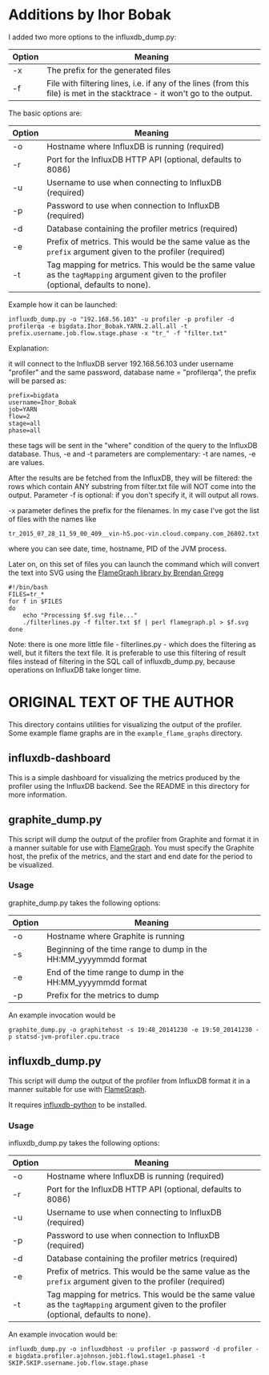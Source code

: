 # Additions by Ihor Bobak

I added two more options to the influxdb_dump.py:

Option | Meaning
-------|--------
-x     | The prefix for the generated files
-f     | File with filtering lines, i.e. if any of the lines (from this file) is met in the stacktrace - it won't go to the output.


The basic options are:

Option | Meaning
-------|--------
-o     | Hostname where InfluxDB is running (required)
-r     | Port for the InfluxDB HTTP API (optional, defaults to 8086)
-u     | Username to use when connecting to InfluxDB (required)
-p     | Password to use when connection to InfluxDB (required)
-d     | Database containing the profiler metrics (required)
-e     | Prefix of metrics. This would be the same value as the `prefix` argument given to the profiler (required)
-t     | Tag mapping for metrics.  This would be the same value as the `tagMapping` argument given to the profiler (optional, defaults to none).

Example how it can be launched:
```
influxdb_dump.py -o "192.168.56.103" -u profiler -p profiler -d profilerqa -e bigdata.Ihor_Bobak.YARN.2.all.all -t prefix.username.job.flow.stage.phase -x "tr_" -f "filter.txt"
```

Explanation:

it will connect to the InfluxDB server 192.168.56.103 under username "profiler" and the same password, database name = "profilerqa",  the prefix will be parsed as:
```
prefix=bigdata
username=Ihor_Bobak
job=YARN
flow=2
stage=all
phase=all
```

these tags will be sent in the "where" condition of the query to the InfluxDB database. Thus, -e and -t parameters are complementary:  -t are names, -e are values.

After the results are be fetched from the InfluxDB, they will be filtered: the rows which contain ANY substring from filter.txt file will NOT come into the output. Parameter -f is optional: if you don't specify it, it will output all rows.  

-x parameter defines the prefix for the filenames.  In my case I've got the list of files with the names like

```
tr_2015_07_28_11_59_00_409__vin-h5.poc-vin.cloud.company.com_26802.txt 
```

where you can see date, time, hostname, PID of the JVM process. 

Later on, on this set of files you can launch the command which will convert the text into SVG using the [FlameGraph library by Brendan Gregg](https://github.com/brendangregg/FlameGraph)

```
#!/bin/bash
FILES=tr_*
for f in $FILES
do
    echo "Processing $f.svg file..."
    ./filterlines.py -f filter.txt $f | perl flamegraph.pl > $f.svg
done
```

Note: there is one more little file - filterlines.py - which does the filtering as well, but it filters the text file. It is preferable to use this filtering of result files instead of filtering in the SQL call of influxdb_dump.py,  because operations on InfluxDB take longer time. 

# ORIGINAL TEXT OF THE AUTHOR

This directory contains utilities for visualizing the output of the profiler.  Some example flame graphs are in the `example_flame_graphs` directory.

## influxdb-dashboard

This is a simple dashboard for visualizing the metrics produced by the profiler using the InfluxDB backend.  See the README in this directory for more information.

## graphite_dump.py

This script will dump the output of the profiler from Graphite and format it in a manner suitable for use with [FlameGraph](https://github.com/brendangregg/FlameGraph).  You must specify the Graphite host, the prefix of the metrics, and the start and end date for the period to be visualized.

### Usage
graphite_dump.py takes the following options:

Option | Meaning
-------|--------
-o     | Hostname where Graphite is running
-s     | Beginning of the time range to dump in the HH:MM_yyyymmdd format
-e     | End of the time range to dump in the HH:MM_yyyymmdd format
-p     | Prefix for the metrics to dump


An example invocation would be
```
graphite_dump.py -o graphitehost -s 19:48_20141230 -e 19:50_20141230 -p statsd-jvm-profiler.cpu.trace
```

## influxdb_dump.py

This script will dump the output of the profiler from InfluxDB format it in a manner suitable for use with [FlameGraph](https://github.com/brendangregg/FlameGraph).

It requires [influxdb-python](https://github.com/influxdb/influxdb-python) to be installed.

### Usage
influxdb_dump.py takes the following options:

Option | Meaning
-------|--------
-o     | Hostname where InfluxDB is running (required)
-r     | Port for the InfluxDB HTTP API (optional, defaults to 8086)
-u     | Username to use when connecting to InfluxDB (required)
-p     | Password to use when connection to InfluxDB (required)
-d     | Database containing the profiler metrics (required)
-e     | Prefix of metrics. This would be the same value as the `prefix` argument given to the profiler (required)
-t     | Tag mapping for metrics.  This would be the same value as the `tagMapping` argument given to the profiler (optional, defaults to none).

An example invocation would be:
```
influxdb_dump.py -o influxdbhost -u profiler -p password -d profiler -e bigdata.profiler.ajohnson.job1.flow1.stage1.phase1 -t SKIP.SKIP.username.job.flow.stage.phase
```
